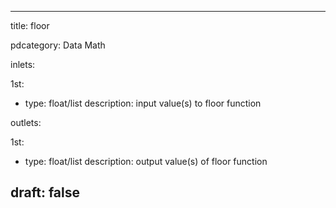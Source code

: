 --- 


title: floor

pdcategory: Data Math

inlets:

  1st:
  - type: float/list
    description: input value(s) to floor function

outlets:

  1st:
  - type: float/list
    description: output value(s) of floor function







draft: false
---